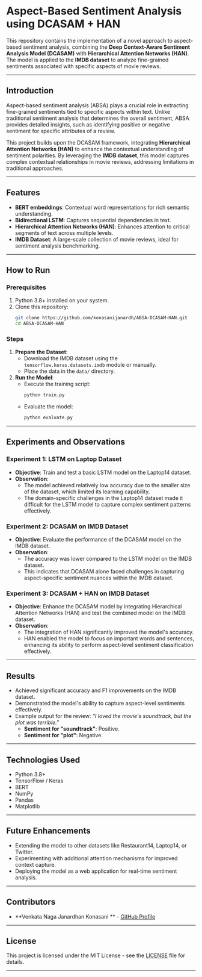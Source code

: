 
# **Aspect-Based Sentiment Analysis using DCASAM + HAN**

This repository contains the implementation of a novel approach to aspect-based sentiment analysis, combining the **Deep Context-Aware Sentiment Analysis Model (DCASAM)** with **Hierarchical Attention Networks (HAN)**. The model is applied to the **IMDB dataset** to analyze fine-grained sentiments associated with specific aspects of movie reviews.

---

## **Introduction**

Aspect-based sentiment analysis (ABSA) plays a crucial role in extracting fine-grained sentiments tied to specific aspects within text. Unlike traditional sentiment analysis that determines the overall sentiment, ABSA provides detailed insights, such as identifying positive or negative sentiment for specific attributes of a review.

This project builds upon the DCASAM framework, integrating **Hierarchical Attention Networks (HAN)** to enhance the contextual understanding of sentiment polarities. By leveraging the **IMDB dataset**, this model captures complex contextual relationships in movie reviews, addressing limitations in traditional approaches.

---

## **Features**

- **BERT embeddings**: Contextual word representations for rich semantic understanding.
- **Bidirectional LSTM**: Captures sequential dependencies in text.
- **Hierarchical Attention Networks (HAN)**: Enhances attention to critical segments of text across multiple levels.
- **IMDB Dataset**: A large-scale collection of movie reviews, ideal for sentiment analysis benchmarking.

---

## **How to Run**

### **Prerequisites**
1. Python 3.8+ installed on your system.
2. Clone this repository:
   ```bash
   git clone https://github.com/konasanijanardh/ABSA-DCASAM-HAN.git
   cd ABSA-DCASAM-HAN
   ```
### **Steps**
1. **Prepare the Dataset**: 
   - Download the IMDB dataset using the `tensorflow.keras.datasets.imdb` module or manually.
   - Place the data in the `data/` directory.
2. **Run the Model**:
   - Execute the training script:
     ```bash
     python train.py
     ```
   - Evaluate the model:
     ```bash
     python evaluate.py
     ```

---

## **Experiments and Observations**

### **Experiment 1: LSTM on Laptop Dataset**
- **Objective**: Train and test a basic LSTM model on the Laptop14 dataset.
- **Observation**: 
  - The model achieved relatively low accuracy due to the smaller size of the dataset, which limited its learning capability.
  - The domain-specific challenges in the Laptop14 dataset made it difficult for the LSTM model to capture complex sentiment patterns effectively.

### **Experiment 2: DCASAM on IMDB Dataset**
- **Objective**: Evaluate the performance of the DCASAM model on the IMDB dataset.
- **Observation**: 
  - The accuracy was lower compared to the LSTM model on the IMDB dataset.
  - This indicates that DCASAM alone faced challenges in capturing aspect-specific sentiment nuances within the IMDB dataset.

### **Experiment 3: DCASAM + HAN on IMDB Dataset**
- **Objective**: Enhance the DCASAM model by integrating Hierarchical Attention Networks (HAN) and test the combined model on the IMDB dataset.
- **Observation**: 
  - The integration of HAN significantly improved the model's accuracy.
  - HAN enabled the model to focus on important words and sentences, enhancing its ability to perform aspect-level sentiment classification effectively.

---

## **Results**

- Achieved significant accuracy and F1 improvements on the IMDB dataset.
- Demonstrated the model's ability to capture aspect-level sentiments effectively.
- Example output for the review:
  *"I loved the movie's soundtrack, but the plot was terrible."*
  - **Sentiment for "soundtrack"**: Positive.
  - **Sentiment for "plot"**: Negative.

---

## **Technologies Used**

- Python 3.8+
- TensorFlow / Keras
- BERT
- NumPy
- Pandas
- Matplotlib

---

## **Future Enhancements**

- Extending the model to other datasets like Restaurant14, Laptop14, or Twitter.
- Experimenting with additional attention mechanisms for improved context capture.
- Deploying the model as a web application for real-time sentiment analysis.

---

## **Contributors**

- **Venkata Naga Janardhan Konasani ** - [GitHub Profile](https://github.com/konasanijanardh)

---

## **License**

This project is licensed under the MIT License - see the [LICENSE](LICENSE) file for details.

---
